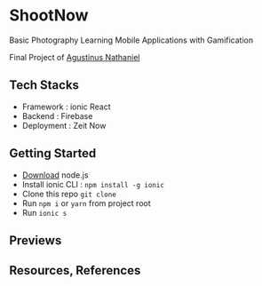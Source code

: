 # ShootNow

Basic Photography Learning Mobile Applications with Gamification

Final Project of [Agustinus Nathaniel](https://agustinusnathaniel.com)

## Tech Stacks
* Framework : ionic React
* Backend : Firebase
* Deployment : Zeit Now

## Getting Started
* [Download](https://nodejs.org) node.js
* Install ionic CLI : 
  `npm install -g ionic`
* Clone this repo
  `git clone `
* Run `npm i` or `yarn` from project root
* Run `ionic s`

## Previews

## Resources, References